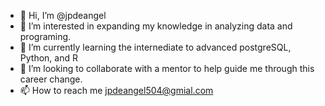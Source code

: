 - 👋 Hi, I’m @jpdeangel
- 👀 I’m interested in expanding my knowledge in analyzing data and programing. 
- 🌱 I’m currently learning the internediate to advanced postgreSQL, Python, and R
- 💞️ I’m looking to collaborate with a mentor to help guide me through this career change. 
- 📫 How to reach me jpdeangel504@gmial.com

<!---
jpdeangel/jpdeangel is a ✨ special ✨ repository because its `README.md` (this file) appears on your GitHub profile.
You can click the Preview link to take a look at your changes.
--->
